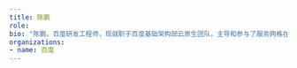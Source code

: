 ```yaml
---
title: 陈鹏
role: 
bio: "陈鹏，百度研发工程师，现就职于百度基础架构部云原生团队，主导和参与了服务网格在百度内部手机百度、Feed、百度地图等多个百亿量级核心业务的大规模落地，对云原生、Service Mesh、Isito 等方向有深入的研究和实践经验。"
organizations:
- name: 百度
---
```


